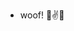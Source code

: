 - woof! 🐶✌️🚀

<!---
chihuawesome/chihuawesome is a ✨ special ✨ repository because its `README.md` (this file) appears on your GitHub profile.
You can click the Preview link to take a look at your changes.
--->
